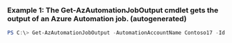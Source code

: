 ### Example 1: The Get-AzAutomationJobOutput cmdlet gets the output of an Azure Automation job. (autogenerated)
```powershell
PS C:\> Get-AzAutomationJobOutput -AutomationAccountName Contoso17 -Id 00000000-0000-0000-0000-000000000000 -ResourceGroupName ResourceGroup01
```

